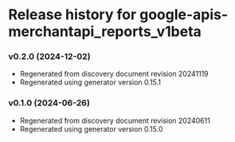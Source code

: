 # Release history for google-apis-merchantapi_reports_v1beta

### v0.2.0 (2024-12-02)

* Regenerated from discovery document revision 20241119
* Regenerated using generator version 0.15.1

### v0.1.0 (2024-06-26)

* Regenerated from discovery document revision 20240611
* Regenerated using generator version 0.15.0

